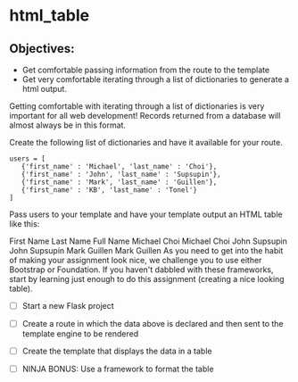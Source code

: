 # html_table

## Objectives:

- Get comfortable passing information from the route to the template
- Get very comfortable iterating through a list of dictionaries to generate a html output.



Getting comfortable with iterating through a list of dictionaries is very important for all web development! Records returned from a database will almost always be in this format.

Create the following list of dictionaries and have it available for your route.

```
users = [
   {'first_name' : 'Michael', 'last_name' : 'Choi'},
   {'first_name' : 'John', 'last_name' : 'Supsupin'},
   {'first_name' : 'Mark', 'last_name' : 'Guillen'},
   {'first_name' : 'KB', 'last_name' : 'Tonel'}
]
```

Pass users to your template and have your template output an HTML table like this:

First Name	Last Name	Full Name
Michael	Choi	Michael Choi
John	Supsupin	John Supsupin
Mark	Guillen	Mark Guillen
As you need to get into the habit of making your assignment look nice, we challenge you to use either Bootstrap or Foundation. If you haven't dabbled with these frameworks, start by learning just enough to do this assignment (creating a nice looking table).

- [ ] Start a new Flask project

- [ ] Create a route in which the data above is declared and then sent to the template engine to be rendered

- [ ] Create the template that displays the data in a table

- [ ] NINJA BONUS: Use a framework to format the table
